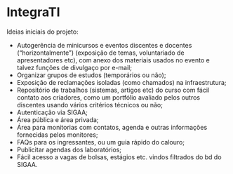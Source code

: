 # IntegraTI

Ideias iniciais do projeto:
* Autogerência de minicursos e eventos discentes e docentes (“horizontalmente”) (exposição de temas, voluntariado de apresentadores etc), com anexo dos materiais usados no evento e talvez funções de divulgaço por e-mail;
* Organizar grupos de estudos (temporários ou não);
* Exposição de reclamações isoladas (como chamados) na infraestrutura;
* Repositório de trabalhos (sistemas, artigos etc) do curso com fácil contato aos criadores, como um portfólio avaliado pelos outros discentes usando vários critérios técnicos ou não;
* Autenticação via SIGAA;
* Área pública e área privada;
* Área para monitorias com contatos, agenda e outras informações fornecidas pelos monitores;
* FAQs para os ingressantes, ou um guia rápido do calouro;
* Publicitar agendas dos laboratórios;
* Fácil acesso a vagas de bolsas, estágios etc. vindos filtrados do bd do SIGAA.

